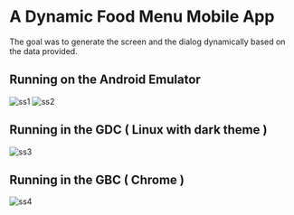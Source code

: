 # A Dynamic Food Menu Mobile App

The goal was to generate the screen and the dialog dynamically based on the data provided.

## Running on the Android Emulator
![ss1](https://github.com/neilm-fourjs/dynFoodMenu/raw/master/screenshots/ss1.png "SS1")
![ss2](https://github.com/neilm-fourjs/dynFoodMenu/raw/master/screenshots/ss2.png "SS2")

## Running in the GDC ( Linux with dark theme )
![ss3](https://github.com/neilm-fourjs/dynFoodMenu/raw/master/screenshots/ss3.png "SS3")

## Running in the GBC ( Chrome )
![ss4](https://github.com/neilm-fourjs/dynFoodMenu/raw/master/screenshots/ss4.png "SS4")
